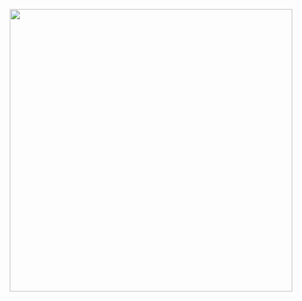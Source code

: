 
<p align="center">
  <img width="500" height="500" src="https://user-images.githubusercontent.com/47262701/128976933-6db4b0cf-1881-4eb6-bc73-749935963cf7.png">
</p>
